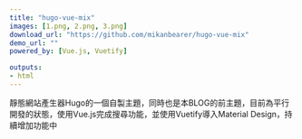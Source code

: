 ```yaml
---
title: "hugo-vue-mix"
images: [1.png, 2.png, 3.png]
download_url: "https://github.com/mikanbearer/hugo-vue-mix"
demo_url: ""
powered_by: [Vue.js, Vuetify]

outputs:
- html
---
```


靜態網站產生器Hugo的一個自製主題，同時也是本BLOG的前主題，目前為平行開發的狀態，使用Vue.js完成搜尋功能，並使用Vuetify導入Material Design，持續增加功能中